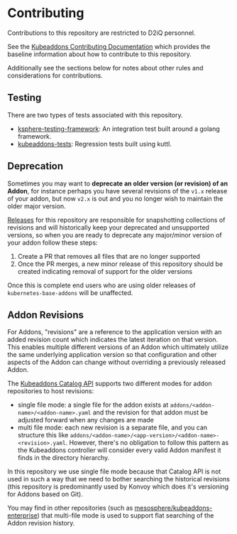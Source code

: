 # Contributing

Contributions to this repository are restricted to D2iQ personnel.

See the [Kubeaddons Contributing Documentation](https://github.com/mesosphere/kubeaddons/blob/master/CONTRIBUTING.md) which provides the baseline information about how to contribute to this repository.

Additionally see the sections below for notes about other rules and considerations for contributions.

## Testing

There are two types of tests associated with this repository.
* [ksphere-testing-framework](https://github.com/mesosphere/ksphere-testing-framework): An integration test built around a golang framework.
* [kubeaddons-tests](https://github.com/mesosphere/kubeaddons-tests): Regression tests built using kuttl.

## Deprecation

Sometimes you may want to **deprecate an older version (or revision) of an Addon**, for instance perhaps you have several revisions of the `v1.x` release of your addon, but now `v2.x` is out and you no longer wish to maintain the older major version.

[Releases](/README.md#Releases) for this repository are responsible for snapshotting collections of revisions and will historically keep your deprecated and unsupported versions, so when you are ready to deprecate any major/minor version of your addon follow these steps:

1. Create a PR that removes all files that are no longer supported
2. Once the PR merges, a new minor release of this repository should be created indicating removal of support for the older versions

Once this is complete end users who are using older releases of `kubernetes-base-addons` will be unaffected.

## Addon Revisions

For Addons, "revisions" are a reference to the application version with an added revision count which indicates the latest iteration on that version. This enables multiple different versions of an Addon which ultimately utilize the same underlying application version so that configuration and other aspects of the Addon can change without overriding a previously released Addon.

The [Kubeaddons Catalog API](https://github.com/mesosphere/kubeaddons/tree/master/pkg/catalog) supports two different modes for addon repositories to host revisions:

* single file mode: a single file for the addon exists at `addons/<addon-name>/<addon-name>.yaml` and the revision for that addon must be adjusted forward when any changes are made
* multi file mode: each new revision is a separate file, and you can structure this like `addons/<addon-name>/<app-version>/<addon-name>-<revision>.yaml`. However, there's no obligation to follow this pattern as the Kubeaddons controller will consider every valid Addon manifest it finds in the directory hierarchy.

In this repository we use single file mode because that Catalog API is not used in such a way that we need to bother searching the historical revisions (this repository is predominantly used by Konvoy which does it's versioning for Addons based on Git).

You may find in other repositories (such as [mesosphere/kubeaddons-enterprise](https://github.com/mesosphere/kubeaddons-enterprise)) that multi-file mode is used to support flat searching of the Addon revision history.
